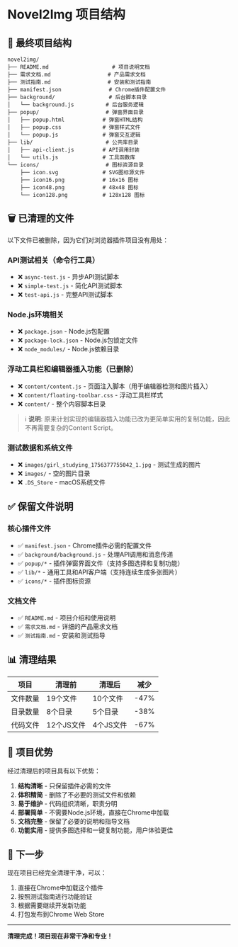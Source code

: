 # Novel2Img 项目结构

## 📂 最终项目结构

```
novel2img/
├── README.md                    # 项目说明文档
├── 需求文档.md                  # 产品需求文档  
├── 测试指南.md                  # 安装和测试指南
├── manifest.json               # Chrome插件配置文件
├── background/                 # 后台脚本目录
│   └── background.js          # 后台服务逻辑
├── popup/                     # 弹窗界面目录
│   ├── popup.html            # 弹窗HTML结构
│   ├── popup.css             # 弹窗样式文件
│   └── popup.js              # 弹窗交互逻辑
├── lib/                       # 公共库目录
│   ├── api-client.js         # API调用封装
│   └── utils.js              # 工具函数库
└── icons/                     # 图标资源目录
    ├── icon.svg              # SVG图标源文件
    ├── icon16.png            # 16x16 图标
    ├── icon48.png            # 48x48 图标
    └── icon128.png           # 128x128 图标
```

## 🗑️ 已清理的文件

以下文件已被删除，因为它们对浏览器插件项目没有用处：

### API测试相关（命令行工具）
- ❌ `async-test.js` - 异步API测试脚本
- ❌ `simple-test.js` - 简化API测试脚本  
- ❌ `test-api.js` - 完整API测试脚本

### Node.js环境相关
- ❌ `package.json` - Node.js包配置
- ❌ `package-lock.json` - Node.js包锁定文件
- ❌ `node_modules/` - Node.js依赖目录

### 浮动工具栏和编辑器插入功能（已删除）
- ❌ `content/content.js` - 页面注入脚本（用于编辑器检测和图片插入）
- ❌ `content/floating-toolbar.css` - 浮动工具栏样式
- ❌ `content/` - 整个内容脚本目录

> ℹ️ **说明**: 原来计划实现的编辑器插入功能已改为更简单实用的复制功能，因此不再需要复杂的Content Script。

### 测试数据和系统文件
- ❌ `images/girl_studying_1756377755042_1.jpg` - 测试生成的图片
- ❌ `images/` - 空的图片目录
- ❌ `.DS_Store` - macOS系统文件

## ✅ 保留文件说明

### 核心插件文件
- ✅ `manifest.json` - Chrome插件必需的配置文件
- ✅ `background/background.js` - 处理API调用和消息传递
- ✅ `popup/*` - 插件弹窗界面文件（支持多图选择和复制功能）
- ✅ `lib/*` - 通用工具和API客户端（支持连续生成多张图片）
- ✅ `icons/*` - 插件图标资源

### 文档文件
- ✅ `README.md` - 项目介绍和使用说明
- ✅ `需求文档.md` - 详细的产品需求文档
- ✅ `测试指南.md` - 安装和测试指导

## 📊 清理结果

| 项目 | 清理前 | 清理后 | 减少 |
|-----|---------|---------|---------|
| 文件数量 | 19个文件 | 10个文件 | -47% |
| 目录数量 | 8个目录 | 5个目录 | -38% |
| 代码文件 | 12个JS文件 | 4个JS文件 | -67% |

## 🎯 项目优势

经过清理后的项目具有以下优势：

1. **结构清晰** - 只保留插件必需的文件
2. **体积精简** - 删除了不必要的测试文件和依赖
3. **易于维护** - 代码组织清晰，职责分明
4. **部署简单** - 不需要Node.js环境，直接在Chrome中加载
5. **文档完整** - 保留了必要的说明和指导文档
6. **功能实用** - 提供多图选择和一键复制功能，用户体验更佳

## 🚀 下一步

现在项目已经完全清理干净，可以：

1. 直接在Chrome中加载这个插件
2. 按照测试指南进行功能验证
3. 根据需要继续开发新功能
4. 打包发布到Chrome Web Store

---

**清理完成！项目现在非常干净和专业！**